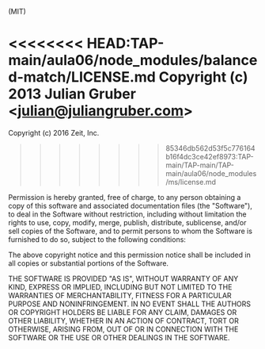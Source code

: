 (MIT)

<<<<<<<< HEAD:TAP-main/aula06/node_modules/balanced-match/LICENSE.md
Copyright (c) 2013 Julian Gruber &lt;julian@juliangruber.com&gt;
========
Copyright (c) 2016 Zeit, Inc.
>>>>>>>> 85346db562d53f5c776164b16f4dc3ce42ef8973:TAP-main/TAP-main/TAP-main/aula06/node_modules/ms/license.md

Permission is hereby granted, free of charge, to any person obtaining a copy of
this software and associated documentation files (the "Software"), to deal in
the Software without restriction, including without limitation the rights to
use, copy, modify, merge, publish, distribute, sublicense, and/or sell copies
of the Software, and to permit persons to whom the Software is furnished to do
so, subject to the following conditions:

The above copyright notice and this permission notice shall be included in all
copies or substantial portions of the Software.

THE SOFTWARE IS PROVIDED "AS IS", WITHOUT WARRANTY OF ANY KIND, EXPRESS OR
IMPLIED, INCLUDING BUT NOT LIMITED TO THE WARRANTIES OF MERCHANTABILITY,
FITNESS FOR A PARTICULAR PURPOSE AND NONINFRINGEMENT. IN NO EVENT SHALL THE
AUTHORS OR COPYRIGHT HOLDERS BE LIABLE FOR ANY CLAIM, DAMAGES OR OTHER
LIABILITY, WHETHER IN AN ACTION OF CONTRACT, TORT OR OTHERWISE, ARISING FROM,
OUT OF OR IN CONNECTION WITH THE SOFTWARE OR THE USE OR OTHER DEALINGS IN THE
SOFTWARE.
